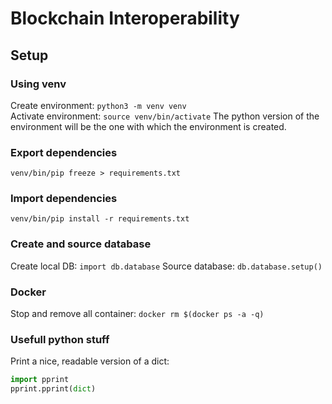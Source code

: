 # Blockchain Interoperability

## Setup
### Using venv
Create environment:
`python3 -m venv venv`    
Activate environment:
`source venv/bin/activate`
The python version of the environment will be the one with which the environment is created.
  
### Export dependencies
`venv/bin/pip freeze > requirements.txt`

### Import dependencies
`venv/bin/pip install -r requirements.txt`

### Create and source database
Create local DB: `import db.database`
Source database: `db.database.setup()`

### Docker
Stop and remove all container: `docker rm $(docker ps -a -q)`

### Usefull python stuff
Print a nice, readable version of a dict:     
```python
import pprint
pprint.pprint(dict)
```